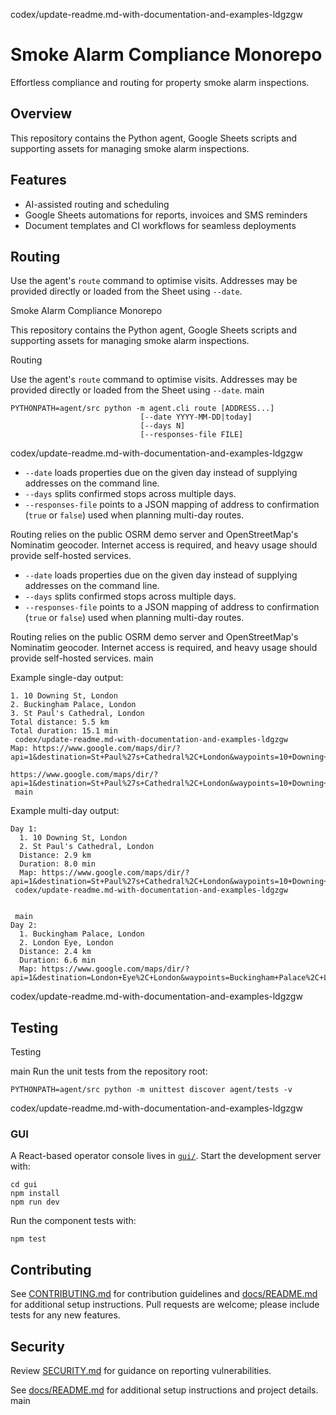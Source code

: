  codex/update-readme.md-with-documentation-and-examples-ldgzgw
# Smoke Alarm Compliance Monorepo

Effortless compliance and routing for property smoke alarm inspections.

## Overview

This repository contains the Python agent, Google Sheets scripts and supporting assets for managing smoke alarm inspections.

## Features

- AI-assisted routing and scheduling
- Google Sheets automations for reports, invoices and SMS reminders
- Document templates and CI workflows for seamless deployments

## Routing
Use the agent's `route` command to optimise visits. Addresses may be provided directly or loaded from the Sheet using `--date`.

Smoke Alarm Compliance Monorepo


This repository contains the Python agent, Google Sheets scripts and supporting
assets for managing smoke alarm inspections.

Routing

Use the agent's ``route`` command to optimise visits. Addresses may be
provided directly or loaded from the Sheet using ``--date``.
 main

```
PYTHONPATH=agent/src python -m agent.cli route [ADDRESS...]
                             [--date YYYY-MM-DD|today]
                             [--days N]
                             [--responses-file FILE]
```

 codex/update-readme.md-with-documentation-and-examples-ldgzgw
- `--date` loads properties due on the given day instead of supplying addresses on the command line.
- `--days` splits confirmed stops across multiple days.
- `--responses-file` points to a JSON mapping of address to confirmation (`true` or `false`) used when planning multi-day routes.

Routing relies on the public OSRM demo server and OpenStreetMap's Nominatim geocoder. Internet access is required, and heavy usage should provide self-hosted services.

- ``--date`` loads properties due on the given day instead of supplying
  addresses on the command line.
- ``--days`` splits confirmed stops across multiple days.
- ``--responses-file`` points to a JSON mapping of address to
  confirmation (``true`` or ``false``) used when planning multi-day
  routes.

Routing relies on the public OSRM demo server and OpenStreetMap's
Nominatim geocoder. Internet access is required, and heavy usage should
provide self-hosted services.
 main

Example single-day output:

```
1. 10 Downing St, London
2. Buckingham Palace, London
3. St Paul's Cathedral, London
Total distance: 5.5 km
Total duration: 15.1 min
 codex/update-readme.md-with-documentation-and-examples-ldgzgw
Map: https://www.google.com/maps/dir/?api=1&destination=St+Paul%27s+Cathedral%2C+London&waypoints=10+Downing+St%2C+London%7CBuckingham+Palace%2C+London

https://www.google.com/maps/dir/?api=1&destination=St+Paul%27s+Cathedral%2C+London&waypoints=10+Downing+St%2C+London%7CBuckingham+Palace%2C+London
 main
```

Example multi-day output:

```
Day 1:
  1. 10 Downing St, London
  2. St Paul's Cathedral, London
  Distance: 2.9 km
  Duration: 8.0 min
  Map: https://www.google.com/maps/dir/?api=1&destination=St+Paul%27s+Cathedral%2C+London&waypoints=10+Downing+St%2C+London
 codex/update-readme.md-with-documentation-and-examples-ldgzgw


 main
Day 2:
  1. Buckingham Palace, London
  2. London Eye, London
  Distance: 2.4 km
  Duration: 6.6 min
  Map: https://www.google.com/maps/dir/?api=1&destination=London+Eye%2C+London&waypoints=Buckingham+Palace%2C+London
```

 codex/update-readme.md-with-documentation-and-examples-ldgzgw
## Testing

Testing

 main
Run the unit tests from the repository root:

```
PYTHONPATH=agent/src python -m unittest discover agent/tests -v
```

 codex/update-readme.md-with-documentation-and-examples-ldgzgw
### GUI

A React-based operator console lives in [`gui/`](gui). Start the development server with:

```
cd gui
npm install
npm run dev
```

Run the component tests with:

```
npm test
```

## Contributing

See [CONTRIBUTING.md](CONTRIBUTING.md) for contribution guidelines and [docs/README.md](docs/README.md) for additional setup instructions.
Pull requests are welcome; please include tests for any new features.

## Security

Review [SECURITY.md](SECURITY.md) for guidance on reporting vulnerabilities.

See [docs/README.md](docs/README.md) for additional setup instructions and
project details.
 main
